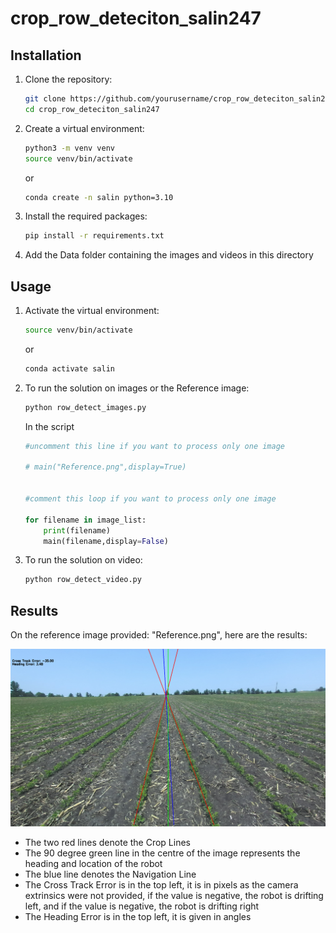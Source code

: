 # crop_row_deteciton_salin247

## Installation

1. Clone the repository:
    ```bash
    git clone https://github.com/yourusername/crop_row_deteciton_salin247.git
    cd crop_row_deteciton_salin247
    ```

2. Create a virtual environment:
    ```bash
    python3 -m venv venv
    source venv/bin/activate
    ```
    or
    ```bash
    conda create -n salin python=3.10
    ```

3. Install the required packages:
    ```bash
    pip install -r requirements.txt
    ```

4. Add the Data folder containing the images and videos in this directory


## Usage

1. Activate the virtual environment:
    ```bash
    source venv/bin/activate
    ```
    or
    ```bash
    conda activate salin
    ```

2. To run the solution on images or the Reference image:

    ```bash
    python row_detect_images.py
    ```
    In the script

    ```python
    #uncomment this line if you want to process only one image

    # main("Reference.png",display=True)


    #comment this loop if you want to process only one image
    
    for filename in image_list:
        print(filename)
        main(filename,display=False)
    ```

3. To run the solution on video:

    ```bash
    python row_detect_video.py
    ```

## Results

On the reference image provided: "Reference.png", here are the results:

![Reference Image Result](Reference.png)

- The two red lines denote the Crop Lines
- The 90 degree green line in the centre of the image represents the heading and location of the robot
- The blue line denotes the Navigation Line
- The Cross Track Error is in the top left, it is in pixels as the camera extrinsics were not provided, if the value is negative, the robot is drifting left, and if the value is negative, the robot is drifting right
- The Heading Error is in the top left, it is given in angles



